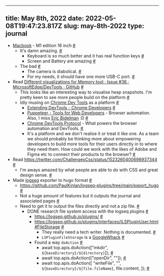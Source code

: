 
---
title: May 8th, 2022 
date: 2022-05-08T19:47:23.817Z
slug: may-8th-2022
type: journal
---
* [Macbook](../entry/macbook) - M1 edition 16 inch [#](#62bee4d8-8619-490f-b258-d684c7efae62)<a name="62bee4d8-8619-490f-b258-d684c7efae62"></a>
  * It's damn amazing. [#](#62bee4d8-9ec5-48d0-9762-fe3f74cedeb5)<a name="62bee4d8-9ec5-48d0-9762-fe3f74cedeb5"></a>
    * Keyboard is so much better and it has real function keys [#](#62bee4d8-bdd6-49d9-8cac-23bec02bd95c)<a name="62bee4d8-bdd6-49d9-8cac-23bec02bd95c"></a>
    * Screen and Battery are amazing [#](#62bee4d8-99fc-4153-a1f1-c6f5a874dc9b)<a name="62bee4d8-99fc-4153-a1f1-c6f5a874dc9b"></a>
  * The bad [#](#62bee4d8-30ea-4a47-9dbd-73286f7fd6d2)<a name="62bee4d8-30ea-4a47-9dbd-73286f7fd6d2"></a>
    * The camera is diabolical. [#](#62bee4d8-c955-4009-9cea-731d88aa1737)<a name="62bee4d8-c955-4009-9cea-731d88aa1737"></a>
    * For my needs, it should have one more USB-C port. [#](#62bee4d8-273d-4f01-92dd-82ee7a791de3)<a name="62bee4d8-273d-4f01-92dd-82ee7a791de3"></a>
* Read [Different visualizations for Memory tool · Issue #36 · MicrosoftEdge/DevTools · GitHub](https://github.com/MicrosoftEdge/DevTools/issues/36) [#](#62bee4d8-465f-4bd4-8b82-9a154a0b7874)<a name="62bee4d8-465f-4bd4-8b82-9a154a0b7874"></a>
  * This looks like an interesting way to visualise heap snapshots. I'm pretty keen to see more people build on the platform [#](#62bee4d8-19e8-4c49-b3df-4c848921e01b)<a name="62bee4d8-19e8-4c49-b3df-4c848921e01b"></a>
  * Idly musing on [Chrome Dev Tools](../entry/chrome-dev-tools) as a platform [#](#62bee4d8-fd10-4fc8-adae-016517ce1c9e)<a name="62bee4d8-fd10-4fc8-adae-016517ce1c9e"></a>
    * [Extending DevTools - Chrome Developers](https:/developer.chrome.com/docs/extensions/mv3/devtools/) [#](#62bee4d8-acd0-4fd6-8198-b48846837cd7)<a name="62bee4d8-acd0-4fd6-8198-b48846837cd7"></a>
    * [Puppeteer - Tools for Web Developers](https://developers.google.com/web/tools/puppeteer) - Browser automation. Also, I miss [Eric Bidelman](../entry/eric-bidelman) :D [#](#62bee4d8-6522-4ce5-926f-01dc772215aa)<a name="62bee4d8-6522-4ce5-926f-01dc772215aa"></a>
    * [Chrome DevTools Protocol](https://chromedevtools.github.io/devtools-protocol/) - What powers the browser automation and DevTools. [#](#62bee4d8-a157-4e7b-a1c5-bb3537f361b2)<a name="62bee4d8-a157-4e7b-a1c5-bb3537f361b2"></a>
    * It's a platform and we don't realise it or treat it like one. As a team we should probably be thinking more about empowering developers to build more tools for their users directly in to where they need them. How could we work with the likes of Adobe and Figma etc to connect their products to the browser? [#](#62bee4d8-c78d-49cc-b8b4-052755cca334)<a name="62bee4d8-c78d-49cc-b8b4-052755cca334"></a>
* Read https://twitter.com/ChallengesCss/status/1523260400698937344 [#](#62bee4d8-e6d5-4caf-9b8e-1ad5689196c2)<a name="62bee4d8-e6d5-4caf-9b8e-1ad5689196c2"></a>
  * I'm aways amazed by what people are able to do with CSS and great design sense. [#](#62bee4d8-d3de-43fb-a163-f433155bc4e3)<a name="62bee4d8-d3de-43fb-a163-f433155bc4e3"></a>
* Made [logseq](../entry/logseq) exporter to hugo format [#](#62bee4d8-cde2-4cd4-89f3-a500a8d12d1f)<a name="62bee4d8-cde2-4cd4-89f3-a500a8d12d1f"></a>
  * https://github.com/PaulKinlan/logseq-plugins/tree/main/export_hugo [#](#62bee4d8-a8c5-42a5-a795-0da1f8f311fe)<a name="62bee4d8-a8c5-42a5-a795-0da1f8f311fe"></a>
  * Not a huge amount of features but it outputs the journal and associated pages [#](#62bee4d8-a783-4915-b740-bb9b316aa3c5)<a name="62bee4d8-a783-4915-b740-bb9b316aa3c5"></a>
  * Need to get it to output the files directly and not a zip file. [#](#62bee4d8-67b0-4f9b-90c9-a2a84e8e1b97)<a name="62bee4d8-67b0-4f9b-90c9-a2a84e8e1b97"></a>
    * DONE research file system access with the logseq plugins [#](#62bee4d8-5f79-4918-a670-1e6e0e531d3f)<a name="62bee4d8-5f79-4918-a670-1e6e0e531d3f"></a>
      * https://logseq.github.io/plugins/ [#](#62bee4d8-21b9-46fb-88d7-21a21539e767)<a name="62bee4d8-21b9-46fb-88d7-21a21539e767"></a>
      * https://logseq.github.io/plugins/interfaces/ILSPluginUser.html#FileStorage [#](#62bee4d8-7b76-4ad8-b3d6-89a0edcd8c61)<a name="62bee4d8-7b76-4ad8-b3d6-89a0edcd8c61"></a>
        * They really need a tech writer. Nothing is documented. [#](#62bee4d8-c562-4a5b-bd6f-7d950792f6d6)<a name="62bee4d8-c562-4a5b-bd6f-7d950792f6d6"></a>
        * `LSPluginFileStorage` is a [GoogleWhack](../entry/googlewhack) [#](#62bee4d8-fc49-4bd8-a344-f69179a8a312)<a name="62bee4d8-fc49-4bd8-a344-f69179a8a312"></a>
      * Found a way `doAction` [#](#62bee4d8-6862-4864-b418-76bbabae922e)<a name="62bee4d8-6862-4864-b418-76bbabae922e"></a>
        * await top.apis.doAction(["mkdir", `${baseDirectory}/${directory}`]); [#](#62bee4d8-c331-453d-8ad4-f25a71f08450)<a name="62bee4d8-c331-453d-8ad4-f25a71f08450"></a>
        * await top.apis.doAction(["openDir", ""]); [#](#62bee4d8-8f9a-46e7-a37c-e6ccd93cb6e7)<a name="62bee4d8-8f9a-46e7-a37c-e6ccd93cb6e7"></a>
        * await top.apis.doAction([
    "writeFile",
    "",
    `${baseDirectory}/${file.fileName}`,
    file.content,
  ]); [#](#62bee4d8-b120-47b1-8f63-75c5f85b42a8)<a name="62bee4d8-b120-47b1-8f63-75c5f85b42a8"></a>

